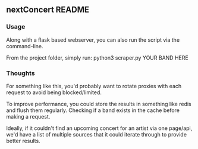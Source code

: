 ## nextConcert README
### Usage
Along with a flask based webserver, you can also run the script via the command-line.


From the project folder, simply run: python3 scraper.py YOUR BAND HERE

### Thoughts
For something like this, you'd probably want to rotate proxies with each
request to avoid being blocked/limited.

To improve performance, you could store the results in something like redis
and flush them regularly. Checking if a band exists in the cache before making a request.

Ideally, if it couldn't find an upcoming concert for an artist via one page/api, we'd have
a list of multiple sources that it could iterate through to provide better results.


